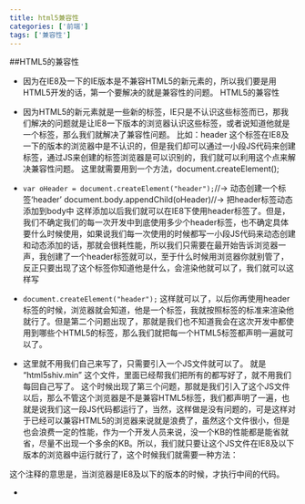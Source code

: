 ```yaml
---
title: html5兼容性
categories: ['前端']
tags: ['兼容性']
---
```

##HTML5的兼容性
- 因为在IE8及一下的IE版本是不兼容HTML5的新元素的，所以我们要是用HTML5开发的话，第一个要解决的就是兼容性的问题。
HTML5的兼容性

- 因为HTML5的新元素就是一些新的标签，IE只是不认识这些标签而已，那我们解决的问题就是让IE8一下版本的浏览器认识这些标签，或者说知道他就是一个标签，那么我们就解决了兼容性问题。
比如：header 这个标签在IE8及一下的版本的浏览器中是不认识的，但是我们却可以通过一小段JS代码来创建标签，通过JS来创建的标签浏览器是可以识别的，我们就可以利用这个点来解决兼容性问题。
这里就需要用到一个方法，document.createElement();


- `var oHeader = document.createElement("header");`//-> 动态创建一个标签‘header’
document.body.appendChild(oHeader)//-> 把header标签动态添加到body中
这样添加以后我们就可以在IE8下使用header标签了。但是，我们不确定我们的每一次开发中到底使用多少个header标签，也不确定具体要什么时候使用，如果说我们每一次使用的时候都写一小段JS代码来动态创建和动态添加的话，那就会很耗性能，所以我们只需要在最开始告诉浏览器一声，我创建了一个header标签就可以，至于什么时候用浏览器你就别管了，反正只要出现了这个标签你知道他是什么，会渲染他就可以了，我们就可以这样写


- `document.createElement("header");`
这样就可以了，以后你再使用header标签的时候，浏览器就会知道，他是一个标签，我就按照标签的标准来渲染他就行了。但是第二个问题出现了，那就是我们也不知道我会在这次开发中都使用到哪些个HTML5的标签，那么我们就把每一个HTML5标签都声明一遍就可以了。

- 这里就不用我们自己来写了，只需要引入一个JS文件就可以了。
就是 “html5shiv.min” 这个文件，里面已经帮我们把所有的都写好了，就不用我们每回自己写了。
这个时候出现了第三个问题，那就是我们引入了这个JS文件以后，那么不管这个浏览器是不是兼容HTML5标签，我们都声明了一遍，也就是说我们这一段JS代码都运行了，当然，这样做是没有问题的，可是这样对于已经可以兼容HTML5的浏览器来说就是浪费了，虽然这个文件很小，但是也会浪费一定的性能，作为一个开发人员来说，没一个KB的性能都是能省就省，尽量不出现一个多余的KB。所以，我们就只要让这个JS文件在IE8及以下版本的浏览器中运行就行了，这个时候我们就需要一种方法：

<!--[if lte IE 8]>
这个注释是只属于IE的，也就是说只有IE浏览器才认识	
<![endif]-->
这个注释的意思是，当浏览器是IE8及以下的版本的时候，才执行中间的代码。


- <!--[if lte IE 8]>
`<script>alert(123)</script>`
<![endif]-->
只有在IE8及一下版本的浏览器中，才会执行这个“alert(123)”这个命令，而其他的浏览器不会执行这一段代码。

所以我们可以用这个方法来引入刚才那段JS代码


- <!--[if lte IE 8]>
`<script src="./html5shiv.min"></script>`
<![endif]-->
这样就可以做到只在不兼容HTML5的浏览器中进行声明，而兼容的浏览器则直接跳过，这样做即解决了兼容性问题，也进行了性能优化。